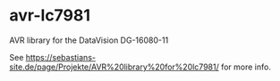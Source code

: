 # avr-lc7981
AVR library for the DataVision DG-16080-11

See https://sebastians-site.de/page/Projekte/AVR%20library%20for%20lc7981/ for more info.
